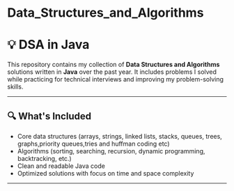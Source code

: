 # Data_Structures_and_Algorithms
# 💡 DSA in Java

This repository contains my collection of **Data Structures and Algorithms** solutions written in **Java** over the past year. It includes problems I solved while practicing for technical interviews and improving my problem-solving skills.

---

## 🔍 What's Included

- Core data structures (arrays, strings, linked lists, stacks, queues, trees, graphs,priority queues,tries and huffman coding etc)
- Algorithms (sorting, searching, recursion, dynamic programming, backtracking, etc.)
- Clean and readable Java code
- Optimized solutions with focus on time and space complexity

---



